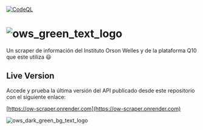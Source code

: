 [![CodeQL](https://github.com/ChrisK106/OW-Scraper/actions/workflows/github-code-scanning/codeql/badge.svg)](https://github.com/ChrisK106/OW-Scraper/actions/workflows/github-code-scanning/codeql)

# ![ows_green_text_logo](https://github.com/ChrisK106/OW-Scraper/assets/46413807/e301f28c-d7c5-48ef-b784-d075fc5a276b)

Un scraper de información del Instituto Orson Welles y de la plataforma Q10 que este utiliza 😃

## Live Version
Accede y prueba la última versión del API publicado desde este repositorio con el siguiente enlace:

[https://ow-scraper.onrender.com](https://ow-scraper.onrender.com)

![ows_dark_green_bg_text_logo](https://github.com/ChrisK106/OW-Scraper/assets/46413807/7f5a46cc-7095-4570-b4fb-1ea943a4c84e)
